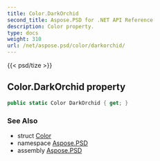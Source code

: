 ```yaml
---
title: Color.DarkOrchid
second_title: Aspose.PSD for .NET API Reference
description: Color property. 
type: docs
weight: 310
url: /net/aspose.psd/color/darkorchid/
---
```

{{< psd/tize >}}
## Color.DarkOrchid property

```csharp
public static Color DarkOrchid { get; }
```

### See Also

* struct [Color](../)
* namespace [Aspose.PSD](../../color/)
* assembly [Aspose.PSD](../../../)


